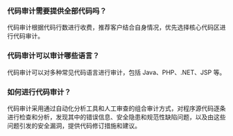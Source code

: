 ### 代码审计需要提供全部代码吗？
代码审计根据代码行数进行收费，推荐客户结合自身情况，优先选择核心代码区进行代码审计。
### 代码审计可以审计哪些语言？
代码审计可以对多种常见代码语言进行审计，包括 Java、PHP、.NET、JSP 等。
### 如何进行代码审计？
代码审计采用通过自动化分析工具和人工审查的组合审计方式，对程序源代码逐条进行检查和分析，发现其中的错误信息、安全隐患和规范性缺陷问题，以及由这些问题引发的安全漏洞，提供代码修订措施和建议。

